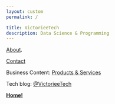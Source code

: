 ```yaml
---
layout: custom
permalink: /

title: VictorieeTech
description: Data Science & Programming
---
```


[About](./about).

[Contact](./contact)


Business Content: [Products & Services](./business)


Tech blog: <a href="[example.com](https://odysee.com/@VictorieeTech:2)" target="_blank">@VictorieeTech</a>

<a href="https://victorieeman.github.io/" style="#banner" class="button fork"><strong>Home!</strong></a>
